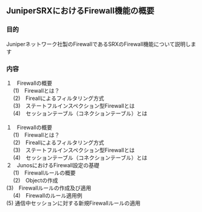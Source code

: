 ## JuniperSRXにおけるFirewall機能の概要

### 目的
Juniperネットワーク社製のFirewallであるSRXのFirewall機能について説明します
### 内容
１　Firewallの概要<br>
　  (1)　Firewallとは？　<br>
 　 (2)　Fireallによるフィルタリング方式　<br>
 　 (3)　ステートフルインスペクション型Firewallとは　<br>
 　 (4)　セッションテーブル（コネクションテーブル）とは　<br>  
１　Firewallの概要<br>
　  (1)　Firewallとは？　<br>
 　 (2)　Fireallによるフィルタリング方式　<br>
 　 (3)　ステートフルインスペクション型Firewallとは　<br>
 　 (4)　セッションテーブル（コネクションテーブル）とは　<br> 
２　JunosにおけるFirewall設定の基礎<br>
　  (1)　Firewallルールの概要　<br>
 　 (2)　Objectの作成　<br>
    (3)　Firewallルールの作成及び適用　<br>
 　 (4)　Firewallのルール適用例　<br>
    (5)  通信中セッションに対する新規Firewallルールの適用　<br>
